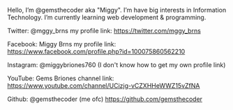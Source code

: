 Hello, I’m @gemsthecoder aka "Miggy". 
I’m have big interests in Information Technology.
I’m currently learning web development & programming.


Twitter: @mggy_brns my profile link: https://twitter.com/mggy_brns

Facebook: Miggy Brns my profile link: https://www.facebook.com/profile.php?id=100075860562210

Instagram: @miggybriones760 (I don't know how to get my own profile link)

YouTube: Gems Briones channel link: https://www.youtube.com/channel/UCizjg-vCZXHHeWWZ15vZfNA

Github: @gemsthecoder (me ofc) https://github.com/gemsthecoder


<!---
gemsthecoder/gemsthecoder is a ✨ special ✨ repository because its `README.md` (this file) appears on your GitHub profile.
You can click the Preview link to take a look at your changes.
--->
